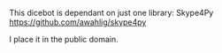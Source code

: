 This dicebot is dependant on just one library: Skype4Py
https://github.com/awahlig/skype4py

I place it in the public domain.
